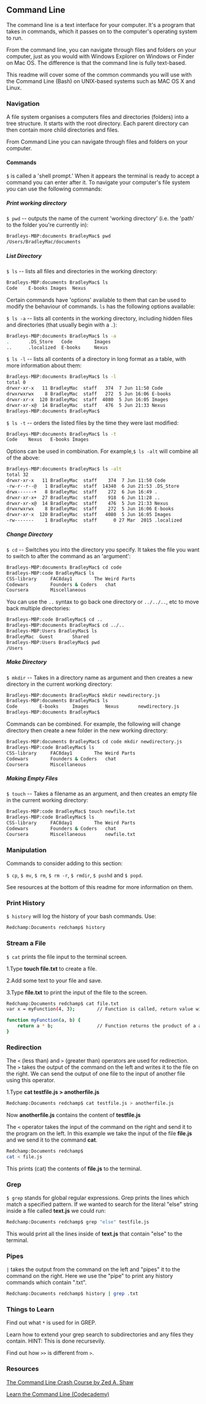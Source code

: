 ## Command Line


The command line is a text interface for your computer. It's a program that takes in commands, which it passes on to the computer's operating system to run.

From the command line, you can navigate through files and folders on your computer, just as you would with Windows Explorer on Windows or Finder on Mac OS. The difference is that the command line is fully text-based.

This readme will cover some of the common commands you will use with the Command Line (Bash) on UNIX-based systems such as MAC OS X and Linux.

### Navigation

A file system organises a computers files and directories (folders) into a tree structure. It starts with the root directory. Each parent directory can then contain more child directories and files.

From Command Line you can navigate through files and folders on your computer.

#### Commands

`$` is called a 'shell prompt.' When it appears the terminal is ready to accept a command you can enter after it. To navigate your computer's file system you can use the following commands:

##### Print working directory

`$ pwd` -- outputs the name of the current 'working directory' (i.e. the 'path' to the folder you're currently in):

```bash
Bradleys-MBP:documents BradleyMac$ pwd
/Users/BradleyMac/documents
```
##### List Directory

`$ ls` -- lists all files and directories in the working directory:

```bash
Bradleys-MBP:documents BradleyMac$ ls
Code	E-books	Images	Nexus
```
Certain commands have 'options' available to them that can be used to modify the behaviour of commands. `ls` has the following options available:

`$ ls -a` -- lists all contents in the working directory, including hidden files and directories (that usually begin with a `.`):

```bash
Bradleys-MBP:documents BradleyMac$ ls -a
.		.DS_Store	Code		Images
..		.localized	E-books		Nexus
```

`$ ls -l` -- lists all contents of a directory in long format as a table, with more information about them:

```bash
Bradleys-MBP:documents BradleyMac$ ls -l
total 0
drwxr-xr-x   11 BradleyMac  staff   374  7 Jun 11:50 Code
drwxrwxrwx    8 BradleyMac  staff   272  5 Jun 16:06 E-books
drwxr-xr-x  120 BradleyMac  staff  4080  5 Jun 16:05 Images
drwxr-xr-x@  14 BradleyMac  staff   476  5 Jun 21:33 Nexus
Bradleys-MBP:documents BradleyMac$
```
`$ ls -t` -- orders the listed files by the time they were last modified:

```bash
Bradleys-MBP:documents BradleyMac$ ls -t
Code	Nexus	E-books	Images
```
Options can be used in combination. For example,`$ ls -alt` will combine all of the above:
```bash
Bradleys-MBP:documents BradleyMac$ ls -alt
total 32
drwxr-xr-x   11 BradleyMac  staff    374  7 Jun 11:50 Code
-rw-r--r--@   1 BradleyMac  staff  14340  6 Jun 21:53 .DS_Store
drwx------+   8 BradleyMac  staff    272  6 Jun 16:49 .
drwxr-xr-x+  27 BradleyMac  staff    918  6 Jun 11:28 ..
drwxr-xr-x@  14 BradleyMac  staff    476  5 Jun 21:33 Nexus
drwxrwxrwx    8 BradleyMac  staff    272  5 Jun 16:06 E-books
drwxr-xr-x  120 BradleyMac  staff   4080  5 Jun 16:05 Images
-rw-------    1 BradleyMac  staff      0 27 Mar  2015 .localized
```

##### Change Directory

`$ cd` -- Switches you into the directory you specify. It takes the file you want to switch to after the command as an 'argument':

```bash
Bradleys-MBP:documents BradleyMac$ cd code
Bradleys-MBP:code BradleyMac$ ls
CSS-library		FAC8day1		The Weird Parts
Codewars		Founders & Coders	chat
Coursera		Miscellaneous
```
You can use the `..` syntax to go back one directory or `../../..`, etc to move back multiple directories:
```bash
Bradleys-MBP:code BradleyMac$ cd ..
Bradleys-MBP:documents BradleyMac$ cd ../..
Bradleys-MBP:Users BradleyMac$ ls
BradleyMac	Guest		Shared
Bradleys-MBP:Users BradleyMac$ pwd
/Users
```
##### Make Directory

`$ mkdir` -- Takes in a directory name as argument and then creates a new directory in the current working directory:

```bash
Bradleys-MBP:documents BradleyMac$ mkdir newdirectory.js
Bradleys-MBP:documents BradleyMac$ ls
Code		E-books		Images		Nexus		newdirectory.js
Bradleys-MBP:documents BradleyMac$
```
Commands can be combined. For example, the following will change directory then create a new folder in the new working directory:

```bash
Bradleys-MBP:documents BradleyMac$ cd code mkdir newdirectory.js
Bradleys-MBP:code BradleyMac$ ls
CSS-library		FAC8day1		The Weird Parts
Codewars		Founders & Coders	chat
Coursera		Miscellaneous
```
##### Making Empty Files

`$ touch` -- Takes a filename as an argument, and then creates an empty file in the current working directory:

```bash
Bradleys-MBP:code BradleyMac$ touch newfile.txt
Bradleys-MBP:code BradleyMac$ ls
CSS-library		FAC8day1		The Weird Parts
Codewars		Founders & Coders	chat
Coursera		Miscellaneous		newfile.txt
```

### Manipulation

Commands to consider adding to this section:

`$ cp`, `$ mv`, `$ rm`, `$ rm -r`, `$ rmdir`, `$ pushd` and `$ popd`.

See resources at the bottom of this readme for more information on them.

### Print History

`$ history` will log the history of your bash commands. Use:

```bash
Redchamp:Documents redchamp$ history
```

### Stream a File

`$ cat` prints the file input to the terminal screen.


1.Type **touch file.txt** to create a file.

2.Add some text to your file and save.

3.Type **file.txt** to print the input of the file to the screen.

```bash
Redchamp:Documents redchamp$ cat file.txt
var x = myFunction(4, 3);        // Function is called, return value will end up in x

function myFunction(a, b) {
    return a * b;                // Function returns the product of a and b
}
```

### Redirection

The `<` (less than) and `>` (greater than) operators are used for redirection. The `>` takes the output of the command on the left and writes it to the file on the right.
We can send the output of one file to the input of another file using this operator.

1.Type **cat testfile.js > anotherfile.js**

```bash
Redchamp:Documents redchamp$ cat testfile.js > anotherfile.js
```
Now **anotherfile.js** contains the content of **testfile.js**

The `<` operator takes the input of the command on the right and send it to the program on the left. In this example we take the input of the file **file.js** and we send it to the command **cat**.

```bash
Redchamp:Documents redchamp$
cat < file.js
```

This prints (cat) the contents of **file.js** to the terminal.

### Grep

`$ grep` stands for global regular expressions. Grep prints the lines which match a specified pattern. If we wanted to search for the literal "else" string inside a file called **text.js** we could run:

```bash
Redchamp:Documents redchamp$ grep "else" testfile.js
```

This would print all the lines inside of **text.js** that contain "else" to the terminal.

### Pipes

`|` takes the output from the command on the left and "pipes" it  to the command on the right. Here we use the "pipe" to print any history commands which contain ".txt".

```bash
Redchamp:Documents redchamp$ history | grep .txt
```

### Things to Learn

Find out what `*` is used for in GREP.

Learn how to extend your grep search to subdirectories and any files they contain. HINT: This is done recursevily.

Find out how `>>` is different from `>`.

### Resources

[The Command Line Crash Course by Zed A. Shaw](http://cli.learncodethehardway.org/book/)

[Learn the Command Line (Codecademy)](https://www.codecademy.com/learn/learn-the-command-line)